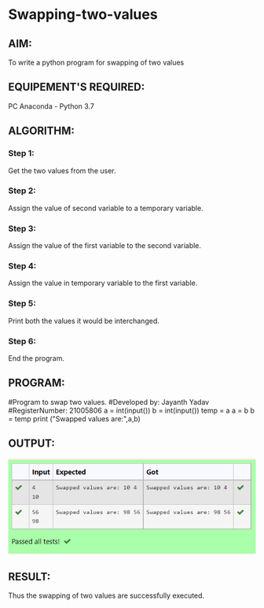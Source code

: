 # Swapping-two-values
## AIM:
To write a python program for swapping of two values
## EQUIPEMENT'S REQUIRED: 
PC
Anaconda - Python 3.7
## ALGORITHM: 
### Step 1:
Get the two values from the user.
### Step 2: 
Assign the value of second variable to a temporary variable.
### Step 3: 
Assign the value of the first variable to the second variable.
### Step 4:  
Assign the value in temporary variable to the first variable.
### Step 5: 
Print both the values it would be interchanged.
### Step 6: 
End the program.
## PROGRAM:
#Program to swap two values.
#Developed by: Jayanth Yadav
#RegisterNumber: 21005806
a = int(input())
b = int(input())
temp = a
a = b
b = temp
print ("Swapped values are:",a,b)
## OUTPUT:
![Output](/IMAGES/photo.png)

## RESULT:
Thus the swapping of two values are successfully executed.



